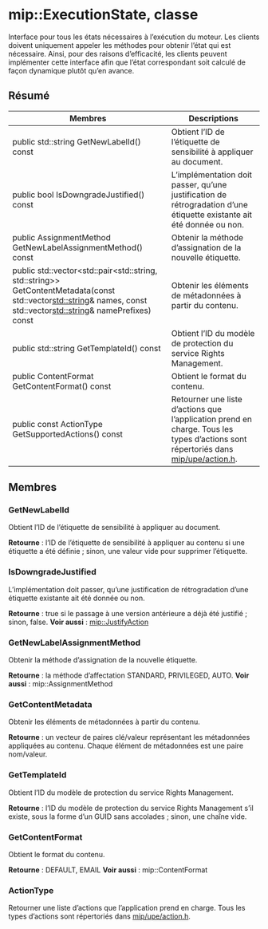# <a name="class-mipexecutionstate"></a>mip::ExecutionState, classe 
Interface pour tous les états nécessaires à l’exécution du moteur.
Les clients doivent uniquement appeler les méthodes pour obtenir l’état qui est nécessaire. Ainsi, pour des raisons d’efficacité, les clients peuvent implémenter cette interface afin que l’état correspondant soit calculé de façon dynamique plutôt qu’en avance.
  
## <a name="summary"></a>Résumé
 Membres                        | Descriptions                                
--------------------------------|---------------------------------------------
 public std::string GetNewLabelId() const  |  Obtient l’ID de l’étiquette de sensibilité à appliquer au document.
 public bool IsDowngradeJustified() const  |  L’implémentation doit passer, qu’une justification de rétrogradation d’une étiquette existante ait été donnée ou non.
 public AssignmentMethod GetNewLabelAssignmentMethod() const  |  Obtenir la méthode d’assignation de la nouvelle étiquette.
public std::vector<std::pair<std::string, std::string>> GetContentMetadata(const std::vector<std::string>& names, const std::vector<std::string>& namePrefixes) const  |  Obtenir les éléments de métadonnées à partir du contenu.
 public std::string GetTemplateId() const  |  Obtient l’ID du modèle de protection du service Rights Management.
 public ContentFormat GetContentFormat() const  |  Obtient le format du contenu.
 public const ActionType GetSupportedActions() const  |  Retourner une liste d’actions que l’application prend en charge. Tous les types d’actions sont répertoriés dans [mip/upe/action.h](#action).
  
## <a name="members"></a>Membres
  
### <a name="getnewlabelid"></a>GetNewLabelId
Obtient l’ID de l’étiquette de sensibilité à appliquer au document.

  
**Retourne** : l’ID de l’étiquette de sensibilité à appliquer au contenu si une étiquette a été définie ; sinon, une valeur vide pour supprimer l’étiquette.
  
### <a name="isdowngradejustified"></a>IsDowngradeJustified
L’implémentation doit passer, qu’une justification de rétrogradation d’une étiquette existante ait été donnée ou non.

  
**Retourne** : true si le passage à une version antérieure a déjà été justifié ; sinon, false. 
**Voir aussi** : [mip::JustifyAction](class_mip_justifyaction.md)
  
### <a name="getnewlabelassignmentmethod"></a>GetNewLabelAssignmentMethod
Obtenir la méthode d’assignation de la nouvelle étiquette.

  
**Retourne** : la méthode d’affectation STANDARD, PRIVILEGED, AUTO. 
**Voir aussi** : mip::AssignmentMethod
  
### <a name="getcontentmetadata"></a>GetContentMetadata
Obtenir les éléments de métadonnées à partir du contenu.

  
**Retourne** : un vecteur de paires clé/valeur représentant les métadonnées appliquées au contenu. Chaque élément de métadonnées est une paire nom/valeur.
  
### <a name="gettemplateid"></a>GetTemplateId
Obtient l’ID du modèle de protection du service Rights Management.

  
**Retourne** : l’ID du modèle de protection du service Rights Management s’il existe, sous la forme d’un GUID sans accolades ; sinon, une chaîne vide.
  
### <a name="getcontentformat"></a>GetContentFormat
Obtient le format du contenu.

  
**Retourne** : DEFAULT, EMAIL **Voir aussi** : mip::ContentFormat
  
### <a name="actiontype"></a>ActionType
Retourner une liste d’actions que l’application prend en charge. Tous les types d’actions sont répertoriés dans [mip/upe/action.h](#action).